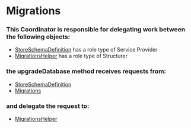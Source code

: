 # Migrations
### This Coordinator is responsible for delegating work between the following objects: 
* [StoreSchemaDefinition](../ServiceProviders/StoreSchemaDefinition.md) has a role type of Service Provider
* [MigrationsHelper](../Structurers/MigrationsHelper.md) has a role type of Structurer
### the upgradeDatabase method receives requests from:
* [StoreSchemaDefinition](../ServiceProviders/StoreSchemaDefinition.md) 
* [Migrations](../Coordinators/Migrations.md) 
### and delegate the request to: 
* [MigrationsHelper](../Structurers/MigrationsHelper.md) 


